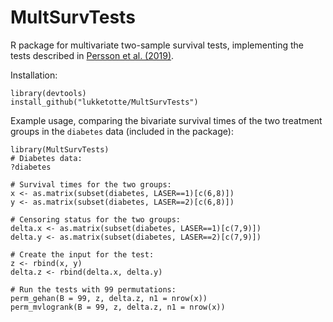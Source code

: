 # MultSurvTests
R package for multivariate two-sample survival tests, implementing the tests described in [Persson et al. (2019)](https://onlinelibrary.wiley.com/doi/abs/10.1002/pst.1938).

Installation:

```
library(devtools)
install_github("lukketotte/MultSurvTests")
```

Example usage, comparing the bivariate survival times of the two treatment groups in the `diabetes` data (included in the package):

```
library(MultSurvTests)
# Diabetes data:
?diabetes

# Survival times for the two groups:
x <- as.matrix(subset(diabetes, LASER==1)[c(6,8)])
y <- as.matrix(subset(diabetes, LASER==2)[c(6,8)])

# Censoring status for the two groups:
delta.x <- as.matrix(subset(diabetes, LASER==1)[c(7,9)])
delta.y <- as.matrix(subset(diabetes, LASER==2)[c(7,9)])

# Create the input for the test:
z <- rbind(x, y)
delta.z <- rbind(delta.x, delta.y)

# Run the tests with 99 permutations:
perm_gehan(B = 99, z, delta.z, n1 = nrow(x))
perm_mvlogrank(B = 99, z, delta.z, n1 = nrow(x))
```
